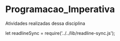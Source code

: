 # Programacao_Imperativa

Atividades realizadas dessa disciplina

let readlineSync = require('../../lib/readline-sync.js');
